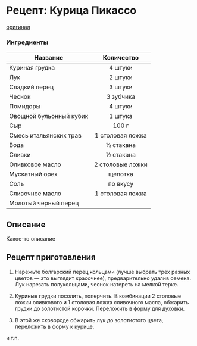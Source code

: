# Рецепт: Курица Пикассо
[оригинал](https://eda.ru/recepty/osnovnye-blyuda/kurica-pikasso-25902)

### Ингредиенты
| Название        	| Количество    |
| -------------   	|:-------------:|
| Куриная грудка  | 4 штуки |
| Лук  | 2 штуки |
| Сладкий перец  | 3 штуки |
| Чеснок  | 3 зубчика |
| Помидоры  | 4 штуки |
| Овощной бульонный кубик  | 1 штука |
| Сыр  | 100 г |
| Смесь итальянских трав  | 1 столовая ложка |
| Вода  | ½ стакана |
| Сливки  | ½ стакана |
| Оливковое масло  | 2 столовые ложки |
| Мускатный орех  | щепотка |
| Соль  | по вкусу |
| Сливочное масло  | 1 столовая ложка |
| Молотый черный перец |  |

## Описание
Какое-то описание

## Рецепт приготовления

1. Нарежьте болгарский перец кольцами (лучше выбрать трех разных цветов — это выглядит красочнее), предварительно удалив семена. Лук нарезать полукольцами, чеснок натереть на мелкой терке.

 2. Куриные грудки посолить, поперчить. В комбинации 2 столовые ложки оливкового и 1 столовая ложка сливочного масла, обжарить грудки до золотистой корочки. Переложить в форму для духовки.

3. В этой же сковороде обжарить лук до золотистого цвета, переложить в форму к курице.

и т.п.